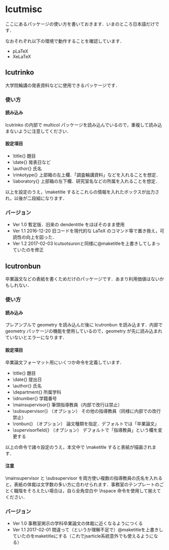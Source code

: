 # lcutmisc

ここにあるパッケージの使い方を書いておきます．いまのところ日本語だけです．

なおそれぞれ以下の環境で動作することを確認しています．
- pLaTeX
- XeLaTeX

## lcutrinko
大学院輪講の発表資料などに使用できるパッケージです．

### 使い方

#### 読み込み
lcutrinko の内部で multicol パッケージを読み込んでいるので，重複して読み込まないように注意してください．

#### 設定項目
- \title{} 題目
- \date{} 発表日など
- \author{} 氏名
- \rinkotype{} 上部箱の左上欄．「調査輪講資料」などを入れることを想定．
- \laboratory{} 上部箱の左下欄．研究室名などの所属を入れることを想定．

以上を設定のうえ，\maketitle するとこれらの情報を入れたボックスが出力され，以後が二段組になります．

### バージョン
- Ver 1.0 暫定版．旧来の dendentitle をほぼそのまま使用
- Ver 1.1 2016-12-20 旧コードを現代的な LaTeX のコマンド等で置き換え，可読性の向上を図った．
- Ver 1.2 2017-02-03 lcutsotsuronと同様に@maketitleを上書きしてしまっていたのを修正

## lcutronbun
卒業論文などの表紙を書くためだけのパッケージです．あまり利用価値はないかもしれない．

### 使い方

#### 読み込み
プレアンブルで geometry を読み込んだ後に lcutronbun を読み込ます．内部で geometry パッケージの機能を使用しているので，geometry が先に読み込まれていないとエラーになります．

#### 設定項目
卒業論文フォーマット用にいくつか命令を定義しています．
- \title{} 題目
- \date{} 提出日
- \author{} 氏名
- \department{} 所属学科
- \idnumber{} 学籍番号
- \mainsupervisor{} 筆頭指導教員（内部で改行は禁止）
- \subsupervisor{} （オプション） その他の指導教員（同様に内部での改行禁止）
- \ronbun{} （オプション） 論文種類を指定．デフォルトでは「卒業論文」
- \supervisorfield{} （オプション） デフォルトで「指導教員」という欄を変更する

以上の命令で諸々設定のうえ，本文中で \maketitle すると表紙が描画されます．

#### 注意
\mainsupervisor と \subsupervisor を両方使い複数の指導教員の氏名を入れると，表紙の体裁は文字数の多い方に合わせられます．事務室のテンプレートのごとく職階をそろえたい場合は，自ら全角空白や \hspace 命令を使用して揃えてください．

### バージョン
- Ver 1.0 事務室掲示の学科卒業論文の体裁に近くなるようにつくる
- Ver 1.1 2017-02-01 間違って（というか理解不足で）@maketitleを上書きしていたのをmaketitleにする（これでjsarticle系統意外でも使えるようになる）
